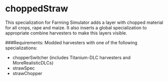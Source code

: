 choppedStraw
============
This specialization for Farming Simulator adds a layer with chopped material for all crops, rape and maize.
It also inserts a global specialization to appropriate combine harvesters to make this layers visible.

###Requirements: 
Modded harvesters with one of the following specializations:
- chopperSwitcher (includes Titanium-DLC harvesters and MoreRealisticDLCs)
- strawSpec
- strawChopper